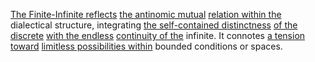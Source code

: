 
[The Finite-Infinite reflects](1/1/3/1/_Finite-Infinite) [the antinomic mutual](2/2/2/1/_Organic-Inorganic) [relation within the](1/3/1/3/1/3/.Ecological%20Relationships) dialectical structure, integrating [the self-contained distinctness](1/1/1/3/_Sameness-Different) [of the discrete](1/1/3/1/1/.Discrete) [with the endless](3/1/3/3/1/2/2/3/3/2/2/.Unlimited%20Use) [continuity of the](1/2/1/1/1/3/1/2/.Continuity) infinite. It connotes [a tension toward](2/3/3/3/_Disease-Wellness) [limitless possibilities within](1/1/3/2/3/3/2/3/2/.Infinite%20Limits) bounded conditions or spaces.
